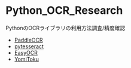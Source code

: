 # Python_OCR_Research
PythonのOCRライブラリの利用方法調査/精度確認

* [PaddleOCR](https://github.com/PaddlePaddle/PaddleOCR)
* [pytesseract](https://github.com/madmaze/pytesseract)
* [EasyOCR](https://github.com/JaidedAI/EasyOCR)
* [YomiToku](https://github.com/kotaro-kinoshita/yomitoku)
